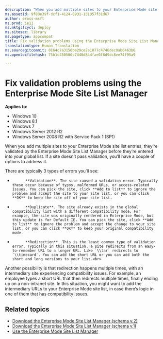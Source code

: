 ```yaml
---
description: "When you add multiple sites to your Enterprise Mode site list entries, they’re validated by the Enterprise Mode Site List Manager before they’re entered into your global list."
ms.assetid: 9f80e39f-dcf1-4124-8931-131357f31d67
author: eross-msft
ms.prod: ie11
ms.mktglfcycl: deploy
ms.sitesec: library
ms.pagetype: appcompat
title: Fix validation problems using the Enterprise Mode Site List Manager (Internet Explorer 11 for IT Pros)
translationtype: Human Translation
ms.sourcegitcommit: 0164c7a3150be29ce2e1077c4746dec0ab6463b6
ms.openlocfilehash: 75b1c450500c7448d844fae0f8d9dc8ee74f95a9

---
```


# Fix validation problems using the Enterprise Mode Site List Manager

**Applies to:**

-   Windows 10
-   Windows 8.1
-   Windows 7
-   Windows Server 2012 R2
-   Windows Server 2008 R2 with Service Pack 1 (SP1)

When you add multiple sites to your Enterprise Mode site list entries, they’re validated by the Enterprise Mode Site List Manager before they’re entered into your global list. If a site doesn’t pass validation, you’ll have a couple of options to address it.

There are typically 3 types of errors you’ll see:

-   
            **Validation**. The site caused a validation error. Typically these occur because of typos, malformed URLs, or access-related issues. You can pick the site, click **Add to list** to ignore the problem and accept the site to your site list, or you can click **OK** to keep the site off of your site list.

-   
            **Duplicate**. The site already exists in the global compatibility list with a different compatibility mode. For example, the site was originally rendered in Enterprise Mode, but this update is for Default IE. You can pick the site, click **Add to list** to ignore the problem and accept the change to your site list, or you can click **OK** to keep your original compatibility mode.

-   
            **Redirection**. This is the least common type of validation error. Typically in this situation, a site redirects from an easy-to-remember URL to a longer URL. Like `\\tar` redirects to `\\timecard`. You can add the short URL or you can add both the short and long versions to your list.<br>
Another possibility is that redirection happens multiple times, with an intermediary site experiencing compatibility issues. For example, an employee types a short URL that then redirects multiple times, finally ending up on a non-intranet site. In this situation, you might want to add the intermediary URLs to your Enterprise Mode site list, in case there’s logic in one of them that has compatibility issues.

## Related topics
- [Download the Enterprise Mode Site List Manager (schema v.2)](http://go.microsoft.com/fwlink/p/?LinkId=716853)
- [Download the Enterprise Mode Site List Manager (schema v.1)](http://go.microsoft.com/fwlink/p/?LinkID=394378)
- [Use the Enterprise Mode Site List Manager](use-the-enterprise-mode-site-list-manager.md)
 

 






<!--HONumber=Jun16_HO4-->


